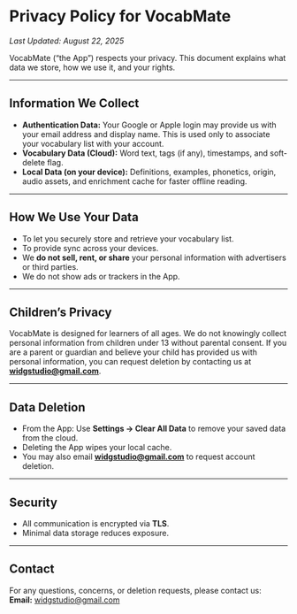 # Privacy Policy for VocabMate  
_Last Updated: August 22, 2025_  

VocabMate (“the App”) respects your privacy. This document explains what data we store, how we use it, and your rights.  

---

## Information We Collect
- **Authentication Data:** Your Google or Apple login may provide us with your email address and display name. This is used only to associate your vocabulary list with your account.  
- **Vocabulary Data (Cloud):** Word text, tags (if any), timestamps, and soft-delete flag.  
- **Local Data (on your device):** Definitions, examples, phonetics, origin, audio assets, and enrichment cache for faster offline reading.  

---

## How We Use Your Data
- To let you securely store and retrieve your vocabulary list.  
- To provide sync across your devices.  
- We **do not sell, rent, or share** your personal information with advertisers or third parties.  
- We do not show ads or trackers in the App.  

---

## Children’s Privacy
VocabMate is designed for learners of all ages. We do not knowingly collect personal information from children under 13 without parental consent. If you are a parent or guardian and believe your child has provided us with personal information, you can request deletion by contacting us at **widgstudio@gmail.com**.  

---

## Data Deletion
- From the App: Use **Settings → Clear All Data** to remove your saved data from the cloud.  
- Deleting the App wipes your local cache.  
- You may also email **widgstudio@gmail.com** to request account deletion.  

---

## Security
- All communication is encrypted via **TLS**.  
- Minimal data storage reduces exposure.  

---

## Contact
For any questions, concerns, or deletion requests, please contact us:  
**Email:** widgstudio@gmail.com  

